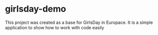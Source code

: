 # girlsday-demo
This project was created as a base for GirlsDay in Europace. It is a simple application to show how to work with code easily
